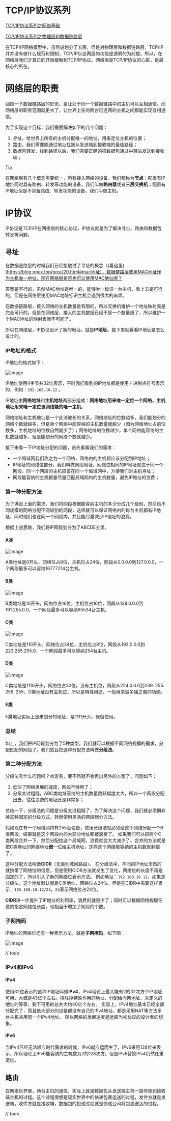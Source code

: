 # TCP/IP协议系列

[TCP/IP协议系列之网络基础](https://huangxiaocheng93.github.io/blog/post/19.html)

[TCP/IP协议系列之物理层和数据链路层](https://huangxiaocheng93.github.io/blog/post/20.html)

在TCP/IP网络模型中，虽然说划分了五层，但是对物理层和数据链路层，TCP/IP并并没有做什么规范和限制，TCP/IP以这两层的功能是透明的为前提。所以，在网络层我们才真正的开始接触到TCP/IP协议。网络层是TCP/IP协议的心脏，是最核心的所在。

# 网络层的职责

回顾一下数据链路层的职责，是让处于同一个数据链路中的主机可以互相通信。而网络层的职责范围就更大了，让世界上任何两台已连网的主机之间都能实现互相通信。

为了实现这个目标，我们需要解决如下的几个问题：

1. 寻址，给世界上所有的主机分配唯一的地址，用来定位主机的位置；
2. 路由，我们需要能通过地址找到从发送端到接收端的最佳路径；
3. 数据包转发，找到路径以后，我们需要正确的把数据包通过中转站发送到接收端；

> [!TIP]
> 在网络层有几个概念需要统一，所有接入网络的设备，我们都称为**节点**；配置有IP地址同时具有路由、转发等功能的设备，我们叫做**路由器**或者**三层交换机**；配置有IP地址但是不具备路由、转发功能的设备，我们叫做主机。

# IP协议

IP协议是TCP/IP在网络层的核心协议，IP协议就是为了解决寻址、路由和数据包转发等问题。

## 寻址

在数据链路层的时候我们已经接触过了寻址的概念（(看这里)[https://blog.npex.top/post/20.html#mac地址），数据链路层使用MAC地址作为主机唯一地址，那在网络层是否也可以使用MAC地址呢？

答案是不行的，虽然MAC地址是唯一的，能够唯一标识一台主机，看上去是可行的，但是在网络层使用MAC地址标识主机会遇到很大的麻烦。

在数据链路层，接入网络的主机数量是有限的，所以交换机维护一个地址映射表是完全可行的。但是在网络层，接入的主机数据已经不是一个数量级了，所以维护一个MAC地址的映射表就不可能了。

所以在网络层，IP协议设计了新的地址，就是**IP地址**。接下来就看看IP地址是怎么设计的。

### IP地址的格式

IP地址的格式如下：

![image](https://github.com/user-attachments/assets/fe01dbf6-4159-4259-9d75-833a8cbcf7a1)

IP地址使用4字节共32位表示，平时我们看到的IP地址都是使用十进制点符号表示的，例如：`192.168.10.12` 。

IP地址由**网络地址**和**主机地址**两部分组成：**网络地址用来唯一定位一个网络，主机地址用来唯一定位该网络能的唯一主机**。

网络地址和主机地址是一个此消彼长的关系，网络地址的位数越多，我们能划分的网络个数就越多，但是单个网络中能容纳的主机数量就越少（因为网络地址占的位数多，主机地址的位数自然就少了）；网络地址的位数越少，单个网络能容纳的主机数就越多，但是能划分的网络个数就越少。

接下来看一下IP地址分配的问题，首先看看我们的需求：
- 一个局域网我们称之为一个网络，网络内的主机都应该分配到IP地址；
- IP地址的网络位部分，我们叫做网段地址，网络位相同的IP地址就位于同一个网段，同一个网段的主机应该在同一个局域网中，方便我们对主机寻址；
- 网段能容纳的主机数量尽量匹配局域网内的主机数量，避免IP地址的浪费；

### 第一种分配方法

为了满足上面的需求，我们将网段根据能容纳主机的多少分成几个级别，然后给不同规模的网络分配不同级别的网段，这样就可以保证网络内的每台主机都有IP地址，同时他们也在同一个网段内，并且能尽量减少IP地址的浪费。

根据上述思路，我们将IP网段划分为了ABCDE五类。

#### A类

![image](https://github.com/user-attachments/assets/d79219e3-792d-40ab-8096-b29fe746417a)

A类地址是0开头，网络位占8位，主机位占24位，网段从0.0.0.0到127.0.0.0，一个网段最多可以容纳16777214台主机。

#### B类

![image](https://github.com/user-attachments/assets/f91ff0c7-bcbb-4039-8c4f-975ee62e1450)

B类地址是10开头，网络位占16位，主机位占16位，网段从128.0.0.0到191.255.0.0，一个网段最多可以容纳65534台主机。

#### C类

![image](https://github.com/user-attachments/assets/c5dad08a-12e4-44a8-b5cd-6b2b689cd12c)

C类地址是110开头，网络位占24位，主机位占8位，网段从192.0.0.0到223.255.255.0，一个网段最多可以容纳254台主机。

#### D类

![image](https://github.com/user-attachments/assets/836d04d0-ac05-4e6e-b688-2cdc2eac160f)

C类地址是1110开头，网络位占32位，没有主机位，网段从224.0.0.0到239. 255. 255. 255，D类地址没有主机位，所以是特殊用途，一般用来做多播之类的功能。

#### E类

E类地址实际上是未划分的地址，是1111开头，保留使用。

### 总结

如上，我们把IP网段划分为了5种类型，我们就可以根据不同网络规模的需求，分配匹配的网段了，我们暂且把这种分配方法叫做**分级法**。

### 第二种分配方法

分级法有什么问题吗？肯定有，要不然就不会再出另外的方案了，问题如下：

1. 低估了网络发展的速度，网段不够用了；
2. 分级太过粗糙，ABC类地址容纳的主机数量跳跃幅度太大，所以一个网段分配出去，往往浪费的地址还是非常多；

总结一下，分级法的问题是分级太过粗糙了，为了解决这个问题，我们就必须摒弃掉这种固定的分级方式，转而使用灵活的网段划分方法。

假如现在有一个局域网内有255台设备，使用分级法就必须给这个网络分配一个B类网段，结果就是这个网段内的大部分地址都被浪费了。
如果我们可以把两个C类网段合并一下，然后分配给这个局域网，浪费就会大大减少了。合并的方法就是把C类地址的网络地址**借**一位给主机地址，这样这个网络能容纳的主机数就翻倍了。

这种分配方法叫做**CIDR**（无类别域间路由）。
在分级法中，不同的IP地址天然的就携带了网络位的信息，但是使用CIDR方法就发生了变化，网络位的长度不再是固定的了，所以引入了新的网络位表示方法。
例如地址：`192.168.10.12`，如果是分级法，这个地址默认就是C类地址，网络位占24位。但是在CIDR中需要这样表示：`192.168.10.12/24`，`24`表示网络位占24位。

**CIDR**进一步提升了IP地址的利用率，浪费的就更少了；同时可以根据网络规模任意的指定网络位长度，也相当于增加了网段的个数。

### 子网掩码

IP地址的网络位还有一种表示方法，就是**子网掩码**，如下图：

![image](https://github.com/user-attachments/assets/6b9e0eab-ae5f-4105-ac42-2c3506dc91b3)

// todo

### IPv4和IPv6

#### IPv4
使用32位表示的这种IP地址叫做**IPv4**，IPv4理论上最大能有2的32次方个IP地址可用，大概是43亿个左右。排除掉特殊作用的地址、分配给内网地址、未定义的地址的等等，剩下可用的总共大约40亿个左右。
实际上，IPv4地址基本已经全部分配完了，而且绝大部分的设备都没有自己的IPv4地址，都是采用NAT等方法多台主机共用同一个IPv4地址。
所以网络的发展速度是远超当初协议的设计者的想象。

#### IPv6
当IPv4已经无法顺应时代需求的时候，IPv6就应运而生了，IPv6采用128位来表示，所以理论上IPv6能容纳的主机数为2的128次方。但是IPv6替换IPv4仍然任重道远。

## 路由

在网络世界里，两台主机的通信，实际上就是数据包从发送端主机一路传输到接收端主机的过程。这个过程很想是现实世界中的快递包裹运送的过程，发件方就是发送端，收件方就是接收端，数据包的投递过程就是快递公司将包裹送达的过程。

// todo




